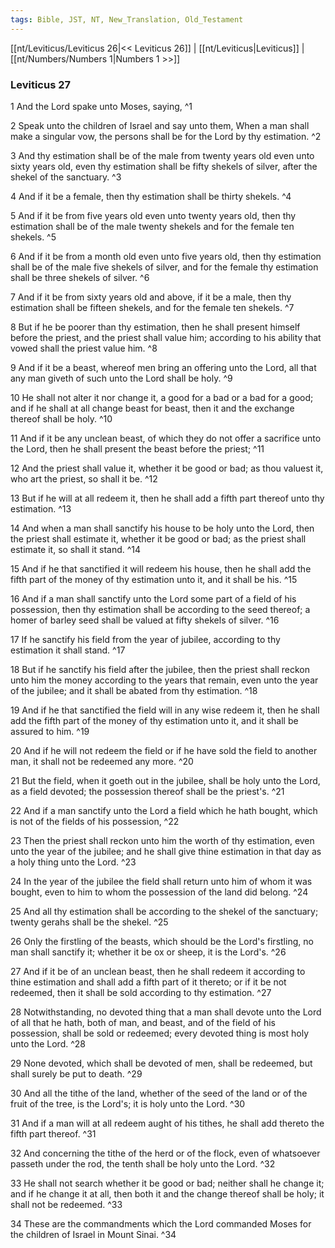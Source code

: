 ```yaml
---
tags: Bible, JST, NT, New_Translation, Old_Testament
---
```


[[nt/Leviticus/Leviticus 26|<< Leviticus 26]] | [[nt/Leviticus|Leviticus]] | [[nt/Numbers/Numbers 1|Numbers 1 >>]]

### Leviticus 27

1 And the Lord spake unto Moses, saying,  ^1

2 Speak unto the children of Israel and say unto them, When a man shall make a singular vow, the persons shall be for the Lord by thy estimation.  ^2

3 And thy estimation shall be of the male from twenty years old even unto sixty years old, even thy estimation shall be fifty shekels of silver, after the shekel of the sanctuary.  ^3

4 And if it be a female, then thy estimation shall be thirty shekels.  ^4

5 And if it be from five years old even unto twenty years old, then thy estimation shall be of the male twenty shekels and for the female ten shekels.  ^5

6 And if it be from a month old even unto five years old, then thy estimation shall be of the male five shekels of silver, and for the female thy estimation shall be three shekels of silver.  ^6

7 And if it be from sixty years old and above, if it be a male, then thy estimation shall be fifteen shekels, and for the female ten shekels.  ^7

8 But if he be poorer than thy estimation, then he shall present himself before the priest, and the priest shall value him; according to his ability that vowed shall the priest value him.  ^8

9 And if it be a beast, whereof men bring an offering unto the Lord, all that any man giveth of such unto the Lord shall be holy.  ^9

10 He shall not alter it nor change it, a good for a bad or a bad for a good; and if he shall at all change beast for beast, then it and the exchange thereof shall be holy.  ^10

11 And if it be any unclean beast, of which they do not offer a sacrifice unto the Lord, then he shall present the beast before the priest;  ^11

12 And the priest shall value it, whether it be good or bad; as thou valuest it, who art the priest, so shall it be.  ^12

13 But if he will at all redeem it, then he shall add a fifth part thereof unto thy estimation.  ^13

14 And when a man shall sanctify his house to be holy unto the Lord, then the priest shall estimate it, whether it be good or bad; as the priest shall estimate it, so shall it stand.  ^14

15 And if he that sanctified it will redeem his house, then he shall add the fifth part of the money of thy estimation unto it, and it shall be his.  ^15

16 And if a man shall sanctify unto the Lord some part of a field of his possession, then thy estimation shall be according to the seed thereof; a homer of barley seed shall be valued at fifty shekels of silver.  ^16

17 If he sanctify his field from the year of jubilee, according to thy estimation it shall stand.  ^17

18 But if he sanctify his field after the jubilee, then the priest shall reckon unto him the money according to the years that remain, even unto the year of the jubilee; and it shall be abated from thy estimation.  ^18

19 And if he that sanctified the field will in any wise redeem it, then he shall add the fifth part of the money of thy estimation unto it, and it shall be assured to him.  ^19

20 And if he will not redeem the field or if he have sold the field to another man, it shall not be redeemed any more.  ^20

21 But the field, when it goeth out in the jubilee, shall be holy unto the Lord, as a field devoted; the possession thereof shall be the priest\'s.  ^21

22 And if a man sanctify unto the Lord a field which he hath bought, which is not of the fields of his possession,  ^22

23 Then the priest shall reckon unto him the worth of thy estimation, even unto the year of the jubilee; and he shall give thine estimation in that day as a holy thing unto the Lord.  ^23

24 In the year of the jubilee the field shall return unto him of whom it was bought, even to him to whom the possession of the land did belong.  ^24

25 And all thy estimation shall be according to the shekel of the sanctuary; twenty gerahs shall be the shekel.  ^25

26 Only the firstling of the beasts, which should be the Lord\'s firstling, no man shall sanctify it; whether it be ox or sheep, it is the Lord\'s.  ^26

27 And if it be of an unclean beast, then he shall redeem it according to thine estimation and shall add a fifth part of it thereto; or if it be not redeemed, then it shall be sold according to thy estimation.  ^27

28 Notwithstanding, no devoted thing that a man shall devote unto the Lord of all that he hath, both of man, and beast, and of the field of his possession, shall be sold or redeemed; every devoted thing is most holy unto the Lord.  ^28

29 None devoted, which shall be devoted of men, shall be redeemed, but shall surely be put to death.  ^29

30 And all the tithe of the land, whether of the seed of the land or of the fruit of the tree, is the Lord\'s; it is holy unto the Lord.  ^30

31 And if a man will at all redeem aught of his tithes, he shall add thereto the fifth part thereof.  ^31

32 And concerning the tithe of the herd or of the flock, even of whatsoever passeth under the rod, the tenth shall be holy unto the Lord.  ^32

33 He shall not search whether it be good or bad; neither shall he change it; and if he change it at all, then both it and the change thereof shall be holy; it shall not be redeemed.  ^33

34 These are the commandments which the Lord commanded Moses for the children of Israel in Mount Sinai.  ^34

 
